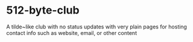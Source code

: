 # 512-byte-club
A tilde~like club with no status updates with very plain pages for hosting contact info such as website, email, or other content
